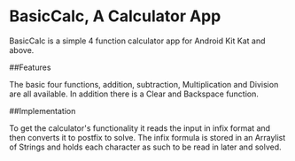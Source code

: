 # BasicCalc, A Calculator App

BasicCalc is a simple 4 function calculator app for Android Kit Kat and above.

##Features

The basic four functions, addition, subtraction, Multiplication and Division are all available.  In addition there is a Clear and Backspace function.

##Implementation

To get the calculator's functionality it reads the input in infix format and then converts it to postfix to solve.  The infix formula is stored in an Arraylist of Strings and holds each character as such to be read in later and solved.


